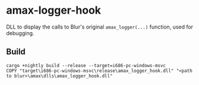 # amax-logger-hook
DLL to display the calls to Blur's original ``amax_logger(...)`` function, used for debugging.

## Build
```
cargo +nightly build --release --target=i686-pc-windows-msvc
COPY "target\i686-pc-windows-msvc\release\amax_logger_hook.dll" "<path to blur>\amax\dlls\amax_logger_hook.dll"
```
